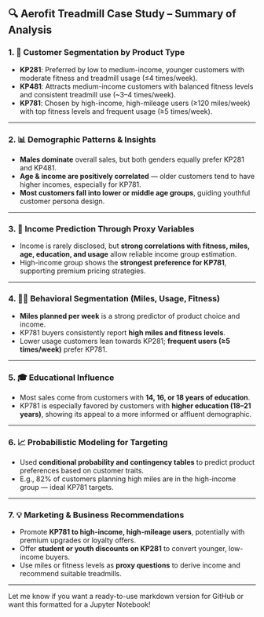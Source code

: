 ## 🔍 Aerofit Treadmill Case Study – Summary of Analysis

### 1. 🎯 Customer Segmentation by Product Type  
- **KP281**: Preferred by low to medium-income, younger customers with moderate fitness and treadmill usage (≤4 times/week).  
- **KP481**: Attracts medium-income customers with balanced fitness levels and consistent treadmill use (~3–4 times/week).  
- **KP781**: Chosen by high-income, high-mileage users (≥120 miles/week) with top fitness levels and frequent usage (≥5 times/week).  

---

### 2. 📊 Demographic Patterns & Insights  
- **Males dominate** overall sales, but both genders equally prefer KP281 and KP481.  
- **Age & income are positively correlated** — older customers tend to have higher incomes, especially for KP781.  
- **Most customers fall into lower or middle age groups**, guiding youthful customer persona design.

---

### 3. 🧠 Income Prediction Through Proxy Variables  
- Income is rarely disclosed, but **strong correlations with fitness, miles, age, education, and usage** allow reliable income group estimation.  
- High-income group shows the **strongest preference for KP781**, supporting premium pricing strategies.

---

### 4. 🏃‍♂️ Behavioral Segmentation (Miles, Usage, Fitness)  
- **Miles planned per week** is a strong predictor of product choice and income.  
- KP781 buyers consistently report **high miles and fitness levels**.  
- Lower usage customers lean towards KP281; **frequent users (≥5 times/week)** prefer KP781.

---

### 5. 🎓 Educational Influence  
- Most sales come from customers with **14, 16, or 18 years of education**.  
- KP781 is especially favored by customers with **higher education (18–21 years)**, showing its appeal to a more informed or affluent demographic.

---

### 6. 📈 Probabilistic Modeling for Targeting  
- Used **conditional probability and contingency tables** to predict product preferences based on customer traits.  
- E.g., 82% of customers planning high miles are in the high-income group — ideal KP781 targets.

---

### 7. 💡 Marketing & Business Recommendations  
- Promote **KP781 to high-income, high-mileage users**, potentially with premium upgrades or loyalty offers.  
- Offer **student or youth discounts on KP281** to convert younger, low-income buyers.  
- Use miles or fitness levels as **proxy questions** to derive income and recommend suitable treadmills.

---

Let me know if you want a ready-to-use markdown version for GitHub or want this formatted for a Jupyter Notebook!

